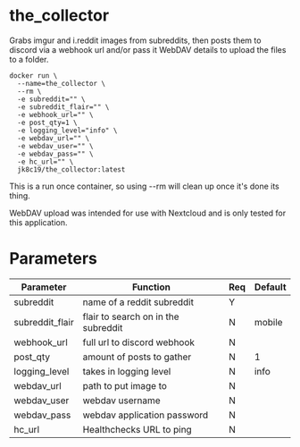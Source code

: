 # the_collector
Grabs imgur and i.reddit images from subreddits, then posts them to discord via a webhook url and/or pass it WebDAV details to upload the files to a folder.

```
docker run \
  --name=the_collector \
  --rm \
  -e subreddit="" \
  -e subreddit_flair="" \
  -e webhook_url="" \
  -e post_qty=1 \
  -e logging_level="info" \
  -e webdav_url="" \
  -e webdav_user="" \
  -e webdav_pass="" \
  -e hc_url="" \
  jk8c19/the_collector:latest
```

This is a run once container, so using --rm will clean up once it's done its thing.

WebDAV upload was intended for use with Nextcloud and is only tested for this application.

# Parameters

| Parameter | Function | Req | Default |
|-|-|-|-|
| subreddit | name of a reddit subreddit | Y
| subreddit_flair | flair to search on in the subreddit | N | mobile
| webhook_url | full url to discord webhook | N
| post_qty | amount of posts to gather | N | 1 |
| logging_level | takes in logging level | N | info |
| webdav_url | path to put image to | N
| webdav_user | webdav username | N
| webdav_pass | webdav application password | N
| hc_url | Healthchecks URL to ping | N